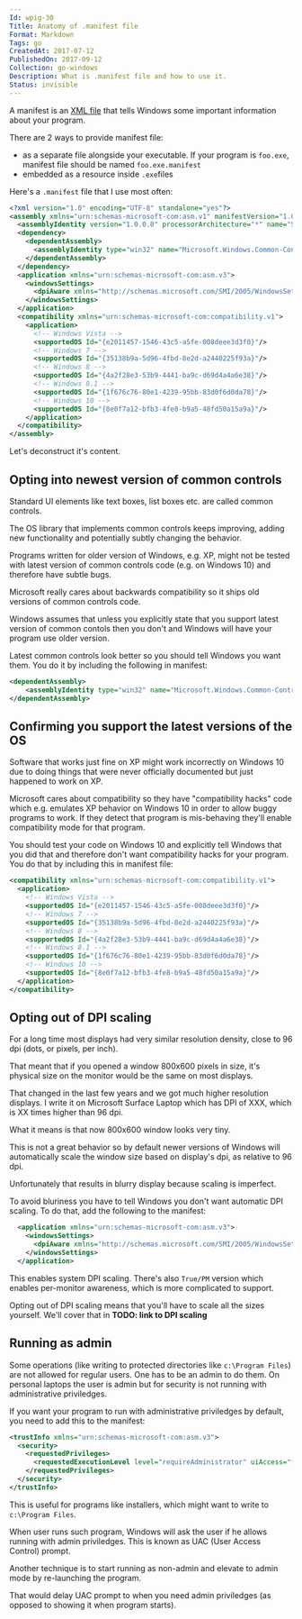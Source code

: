 ```yaml
---
Id: wpig-30
Title: Anatomy of .manifest file
Format: Markdown
Tags: go
CreatedAt: 2017-07-12
PublishedOn: 2017-09-12
Collection: go-windows
Description: What is .manifest file and how to use it.
Status: invisible
---
```


A manifest is an [XML file](https://msdn.microsoft.com/en-us/library/windows/desktop/aa375365(v=vs.85).aspx) that tells Windows some important information about your program.

There are 2 ways to provide manifest file:
* as a separate file alongside your executable. If your program is `foo.exe`, manifest file should be named `foo.exe.manifest`
* embedded as a resource inside `.exe`files

Here's a `.manifest` file that I use most often:
```xml
<?xml version="1.0" encoding="UTF-8" standalone="yes"?>
<assembly xmlns="urn:schemas-microsoft-com:asm.v1" manifestVersion="1.0">
  <assemblyIdentity version="1.0.0.0" processorArchitecture="*" name="SomeFunkyNameHere" type="win32"/>
  <dependency>
    <dependentAssembly>
      <assemblyIdentity type="win32" name="Microsoft.Windows.Common-Controls" version="6.0.0.0" processorArchitecture="*" publicKeyToken="6595b64144ccf1df" language="*"/>
    </dependentAssembly>
  </dependency>
  <application xmlns="urn:schemas-microsoft-com:asm.v3">
    <windowsSettings>
      <dpiAware xmlns="http://schemas.microsoft.com/SMI/2005/WindowsSettings">True</dpiAware>
    </windowsSettings>
  </application>
  <compatibility xmlns="urn:schemas-microsoft-com:compatibility.v1">
    <application>
      <!-- Windows Vista -->
      <supportedOS Id="{e2011457-1546-43c5-a5fe-008deee3d3f0}"/>
      <!-- Windows 7 -->
      <supportedOS Id="{35138b9a-5d96-4fbd-8e2d-a2440225f93a}"/>
      <!-- Windows 8 -->
      <supportedOS Id="{4a2f28e3-53b9-4441-ba9c-d69d4a4a6e38}"/>
      <!-- Windows 8.1 -->
      <supportedOS Id="{1f676c76-80e1-4239-95bb-83d0f6d0da78}"/>
      <!-- Windows 10 -->
      <supportedOS Id="{8e0f7a12-bfb3-4fe8-b9a5-48fd50a15a9a}"/>
    </application>
  </compatibility>
</assembly>
```

Let's deconstruct it's content.

## Opting into newest version of common controls

Standard UI elements like text boxes, list boxes etc. are called common controls.

The OS library that implements common controls keeps improving, adding new functionality and potentially subtly changing the behavior.

Programs written for older version of Windows, e.g. XP, might not be tested with latest version of common controls code (e.g. on Windows 10) and therefore have subtle bugs.

Microsoft really cares about backwards compatibility so it ships old versions of common controls code.

Windows assumes that unless you explicitly state that you support latest version of common contols then you don't and Windows will have your program use older version.

Latest common controls look better so you should tell Windows you want them. You do it by including the following in manifest:

```xml
<dependentAssembly>
    <assemblyIdentity type="win32" name="Microsoft.Windows.Common-Controls" version="6.0.0.0" processorArchitecture="*" publicKeyToken="6595b64144ccf1df" language="*"/>
</dependentAssembly>
```

## Confirming you support the latest versions of the OS

Software that works just fine on XP might work incorrectly on Windows 10 due to doing things that were never officially documented but just happened to work on XP.

Microsoft cares about compatibility so they have "compatibility hacks" code which e.g. emulates XP behavior on Windows 10 in order to allow buggy programs to work. If they detect that program is mis-behaving they'll enable compatibility mode for that program.

You should test your code on Windows 10 and explicitly tell Windows that you did that and therefore don't want compatibility hacks for your program. You do that by including this in manifest file:

```xml
<compatibility xmlns="urn:schemas-microsoft-com:compatibility.v1">
  <application>
    <!-- Windows Vista -->
    <supportedOS Id="{e2011457-1546-43c5-a5fe-008deee3d3f0}"/>
    <!-- Windows 7 -->
    <supportedOS Id="{35138b9a-5d96-4fbd-8e2d-a2440225f93a}"/>
    <!-- Windows 8 -->
    <supportedOS Id="{4a2f28e3-53b9-4441-ba9c-d69d4a4a6e38}"/>
    <!-- Windows 8.1 -->
    <supportedOS Id="{1f676c76-80e1-4239-95bb-83d0f6d0da78}"/>
    <!-- Windows 10 -->
    <supportedOS Id="{8e0f7a12-bfb3-4fe8-b9a5-48fd50a15a9a}"/>
  </application>
</compatibility>
```

## Opting out of DPI scaling

For a long time most displays had very similar resolution density, close to 96 dpi (dots, or pixels, per inch).

That meant that if you opened a window 800x600 pixels in size, it's physical size on the monitor would be the same on most displays.

That changed in the last few years and we got much higher resolution displays. I write it on Microsoft Surface Laptop which has DPI of XXX, which is XX times higher than 96 dpi.

What it means is that now 800x600 window looks very tiny.

This is not a great behavior so by default newer versions of Windows will automatically scale the window size based on display's dpi, as relative to 96 dpi.

Unfortunately that results in blurry display because scaling is imperfect.

To avoid bluriness you have to tell Windows you don't want automatic DPI scaling. To do that, add the following to the manifest:

```xml
  <application xmlns="urn:schemas-microsoft-com:asm.v3">
    <windowsSettings>
      <dpiAware xmlns="http://schemas.microsoft.com/SMI/2005/WindowsSettings">True</dpiAware>
    </windowsSettings>
  </application>
```

This enables system DPI scaling. There's also `True/PM` version which enables per-monitor awareness, which is more complicated to support.

Opting out of DPI scaling means that you'll have to scale all the sizes yourself. We'll cover that in **TODO: link to DPI scaling**

## Running as admin

Some operations (like writing to protected directories like `c:\Program Files`) are not allowed for regular users. One has to be an admin to do them. On personal laptops the user is admin but for security is not running with administrative priviledges.

If you want your program to run with administrative priviledges by default, you need to add this to the manifest:

```xml
<trustInfo xmlns="urn:schemas-microsoft-com:asm.v3">
  <security>
    <requestedPrivileges>
      <requestedExecutionLevel level="requireAdministrator" uiAccess="false"/>
    </requestedPrivileges>
  </security>
</trustInfo>
```

This is useful for programs like installers, which might want to write to `c:\Program Files`.

When user runs such program, Windows will ask the user if he allows running with admin priviledges. This is known as UAC (User Access Control) prompt.

Another technique is to start running as non-admin and elevate to admin mode by re-launching the program.

That would delay UAC prompt to when you need admin priviledges (as opposed to showing it when program starts).

